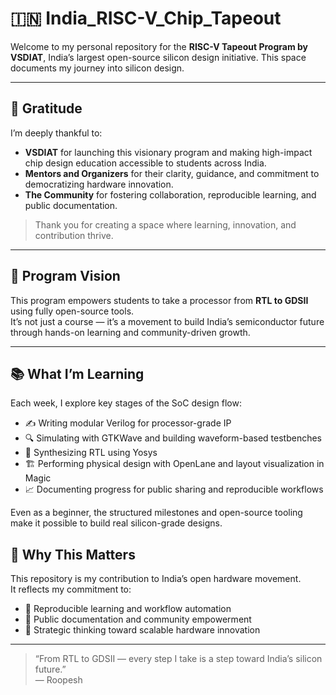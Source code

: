 # 🇮🇳 India_RISC-V_Chip_Tapeout

Welcome to my personal repository for the **RISC-V Tapeout Program by VSDIAT**, India’s largest open-source silicon design initiative. This space documents my journey into silicon design.

---

## 🙏 Gratitude

I’m deeply thankful to:

- **VSDIAT** for launching this visionary program and making high-impact chip design education accessible to students across India.
- **Mentors and Organizers** for their clarity, guidance, and commitment to democratizing hardware innovation.
- **The Community** for fostering collaboration, reproducible learning, and public documentation.

> Thank you for creating a space where learning, innovation, and contribution thrive.

---

## 🎯 Program Vision

This program empowers students to take a processor from **RTL to GDSII** using fully open-source tools.  
It’s not just a course — it’s a movement to build India’s semiconductor future through hands-on learning and community-driven growth.

---

## 📚 What I’m Learning

Each week, I explore key stages of the SoC design flow:

- ✍️ Writing modular Verilog for processor-grade IP  
- 🔍 Simulating with GTKWave and building waveform-based testbenches  
- 🧠 Synthesizing RTL using Yosys  
- 🏗️ Performing physical design with OpenLane and layout visualization in Magic  
- 📈 Documenting progress for public sharing and reproducible workflows

Even as a beginner, the structured milestones and open-source tooling make it possible to build real silicon-grade designs.

## 🌱 Why This Matters

This repository is my contribution to India’s open hardware movement.  
It reflects my commitment to:

- 🔁 Reproducible learning and workflow automation  
- 📢 Public documentation and community empowerment  
- 🧭 Strategic thinking toward scalable hardware innovation

---


> “From RTL to GDSII — every step I take is a step toward India’s silicon future.”  
> — Roopesh

